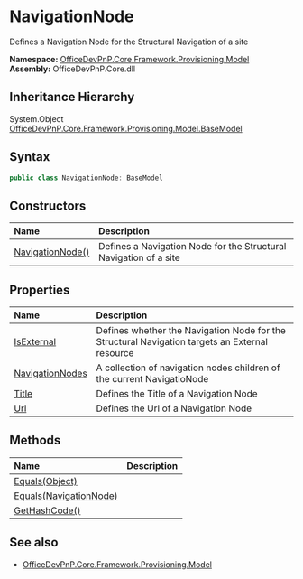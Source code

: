 # NavigationNode
Defines a Navigation Node for the Structural Navigation of a site  

**Namespace:** [OfficeDevPnP.Core.Framework.Provisioning.Model](OfficeDevPnP.Core.Framework.Provisioning.Model.md)  
**Assembly:** OfficeDevPnP.Core.dll  
## Inheritance Hierarchy
System.Object  
    [OfficeDevPnP.Core.Framework.Provisioning.Model.BaseModel](OfficeDevPnP.Core.Framework.Provisioning.Model.BaseModel.md)
## Syntax
```C#
public class NavigationNode: BaseModel
```
## Constructors
|**Name**|**Description**|
|:-----|:-----|
| [NavigationNode()](OfficeDevPnP.Core.Framework.Provisioning.Model.NavigationNode.ctor1.md) | <summary> Defines a Navigation Node for the Structural Navigation of a site </summary>
## Properties
|**Name**|**Description**|
|:-----|:-----|
| [IsExternal](OfficeDevPnP.Core.Framework.Provisioning.Model.NavigationNode.IsExternal.md) | Defines whether the Navigation Node for the Structural Navigation targets an External resource
| [NavigationNodes](OfficeDevPnP.Core.Framework.Provisioning.Model.NavigationNode.NavigationNodes.md) | A collection of navigation nodes children of the current NavigatioNode
| [Title](OfficeDevPnP.Core.Framework.Provisioning.Model.NavigationNode.Title.md) | Defines the Title of a Navigation Node
| [Url](OfficeDevPnP.Core.Framework.Provisioning.Model.NavigationNode.Url.md) | Defines the Url of a Navigation Node
## Methods
|**Name**|**Description**|
|:-----|:-----|
| [Equals(Object)](OfficeDevPnP.Core.Framework.Provisioning.Model.NavigationNode.3520ddbb.md) | 
| [Equals(NavigationNode)](OfficeDevPnP.Core.Framework.Provisioning.Model.NavigationNode.d9f2b69a.md) | 
| [GetHashCode()](OfficeDevPnP.Core.Framework.Provisioning.Model.NavigationNode.1c6872bd.md) | 
## See also
- [OfficeDevPnP.Core.Framework.Provisioning.Model](OfficeDevPnP.Core.Framework.Provisioning.Model.md)
